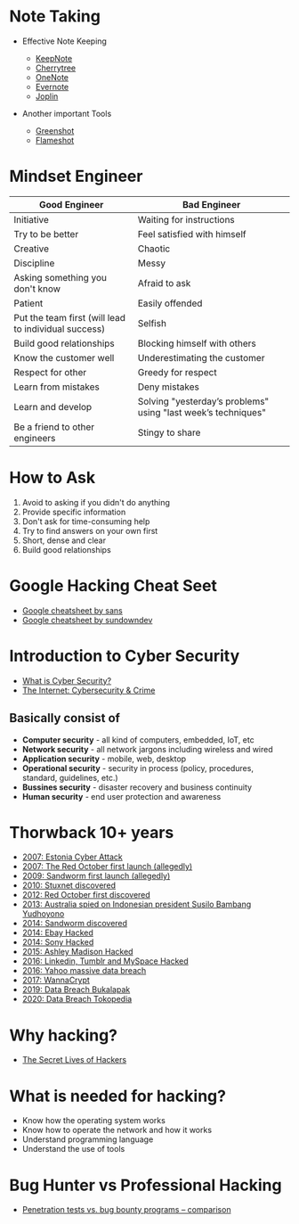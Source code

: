 # Note Taking

- Effective Note Keeping
  
  - [KeepNote](http://keepnote.org/)
  - [Cherrytree](https://www.giuspen.com/cherrytree/)
  - [OneNote](https://www.onenote.com/signin?wdorigin=ondc)
  - [Evernote](https://evernote.com/)
  - [Joplin](https://joplinapp.org/)

- Another important Tools

  - [Greenshot](https://getgreenshot.org/)
  - [Flameshot](https://flameshot.org/)

# Mindset Engineer

|Good Engineer  | Bad Engineer  |
|-------------|-------------|
| Initiative    | Waiting for instructions |
| Try to be better | Feel satisfied with himself |
| Creative | Chaotic |
| Discipline | Messy |
| Asking something you don't know | Afraid to ask |
| Patient | Easily offended |
| Put the team first (will lead to individual success) | Selfish |
| Build good relationships | Blocking himself with others |
| Know the customer well | Underestimating the customer |
| Respect for other | Greedy for respect |
| Learn from mistakes | Deny mistakes |
| Learn and develop | Solving "yesterday’s problems" using "last week’s techniques" |
| Be a friend to other engineers | Stingy to share |

# How to Ask

1. Avoid to asking if you didn't do anything
2. Provide specific information
3. Don't ask for time-consuming help
4. Try to find answers on your own first
5. Short, dense and clear
6. Build good relationships

# Google Hacking Cheat Seet

- [Google cheatsheet by sans](https://www.sans.org/security-resources/GoogleCheatSheet.pdf)
- [Google cheatsheet by sundowndev](https://gist.github.com/sundowndev/283efaddbcf896ab405488330d1bbc06)

# Introduction to Cyber Security

- [What is Cyber Security?](https://searchsecurity.techtarget.com/definition/cybersecurity)
- [The Internet: Cybersecurity & Crime](https://www.youtube.com/watch?v=AuYNXgO_f3Y)

## Basically consist of

- **Computer security** - all kind of computers, embedded, IoT, etc
- **Network security** - all network jargons including wireless and wired
- **Application security** - mobile, web, desktop
- **Operational security** - security in process (policy, procedures, standard, guidelines, etc.)
- **Bussines security** - disaster recovery and business continuity
- **Human security** - end user protection and awareness

# Thorwback 10+ years

- [2007: Estonia Cyber Attack](https://www.merdeka.com/teknologi/kasus-estonia-dan-georgia-jadi-sejarah-kelam-cyber-crime-dunia.html)
- [2007: The Red October first launch (allegedly)](https://www.bbc.com/news/technology-21013087)
- [2009: Sandworm first launch (allegedly)](https://www.vanityfair.com/news/2019/10/the-discovery-of-sandworm-the-worlds-most-dangerous-hackers)
- [2010: Stuxnet discovered](https://spectrum.ieee.org/telecom/security/the-real-story-of-stuxnet) 
- [2012: Red October first discovered](https://en.wikipedia.org/wiki/Red_October_(malware))
- [2013: Australia spied on Indonesian president Susilo Bambang Yudhoyono](http://eprints.umm.ac.id/39782/3/BAB%20II.pdf)
- [2014: Sandworm discovered](https://www.infosecurity-magazine.com/news/microsoft-zero-day-traced-russian/)
- [2014: Ebay Hacked](https://www.bankinfosecurity.com/ebay-a-6858)
- [2014: Sony Hacked](https://en.wikipedia.org/wiki/Sony_Pictures_hack)
- [2015: Ashley Madison Hacked](https://krebsonsecurity.com/2015/07/online-cheating-site-ashleymadison-hacked/)
- [2016: Linkedin, Tumblr and MySpace Hacked](https://wikibreach.org/home/2016/6/5/linkedin-tumblr-and-myspace-hacked-by-same-hackers)
- [2016: Yahoo massive data breach](https://en.wikipedia.org/wiki/Yahoo!_data_breaches)
- [2017: WannaCrypt](https://id.wikipedia.org/wiki/Serangan_perangkat_pemeras_WannaCry)
- [2019: Data Breach Bukalapak](https://kumparan.com/kumparantech/bukalapak-akui-13-juta-data-yang-dijual-hacker-adalah-peretasan-di-maret-2019-1tMRTr1UR0)
- [2020: Data Breach Tokopedia](https://www.cnbcindonesia.com/tech/20200504083624-37-155959/hari-ini-tokopedia-jelaskan-kebocoran-91-juta-data-ke-kominfo)

# Why hacking?

- [The Secret Lives of Hackers](https://www.youtube.com/watch?v=DKzi5CYNFAg)

# What is needed for hacking?

- Know how the operating system works
- Know how to operate the network and how it works
- Understand programming language
- Understand the use of tools

# Bug Hunter vs Professional Hacking

- [Penetration tests vs. bug bounty programs – comparison](https://hacktrophy.com/en/pentests-vs-bug-bounty-programs-comparison/)





